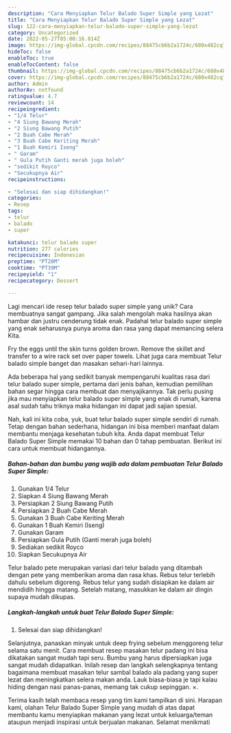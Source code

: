 ```yaml
---
description: "Cara Menyiapkan Telur Balado Super Simple yang Lezat"
title: "Cara Menyiapkan Telur Balado Super Simple yang Lezat"
slug: 122-cara-menyiapkan-telur-balado-super-simple-yang-lezat
category: Uncategorized
date: 2022-05-27T05:00:16.814Z
image: https://img-global.cpcdn.com/recipes/88475cb6b2a1724c/680x482cq70/telur-balado-super-simple-foto-resep-utama.jpg
hideToc: false
enableToc: true
enableTocContent: false
thumbnail: https://img-global.cpcdn.com/recipes/88475cb6b2a1724c/680x482cq70/telur-balado-super-simple-foto-resep-utama.jpg
cover: https://img-global.cpcdn.com/recipes/88475cb6b2a1724c/680x482cq70/telur-balado-super-simple-foto-resep-utama.jpg
author: Admin
authorAv: notfound
ratingvalue: 4.7
reviewcount: 14
recipeingredient:
- "1/4 Telur"
- "4 Siung Bawang Merah"
- "2 Siung Bawang Putih"
- "2 Buah Cabe Merah"
- "3 Buah Cabe Keriting Merah"
- "1 Buah Kemiri Iseng"
- " Garam"
- " Gula Putih Ganti merah juga boleh"
- "sedikit Royco"
- "Secukupnya Air"
recipeinstructions:

- "Selesai dan siap dihidangkan!"
categories:
- Resep
tags:
- telur
- balado
- super

katakunci: telur balado super 
nutrition: 277 calories
recipecuisine: Indonesian
preptime: "PT28M"
cooktime: "PT39M"
recipeyield: "1"
recipecategory: Dessert

---
```





Lagi mencari ide resep telur balado super simple yang unik? Cara membuatnya sangat gampang. Jika salah mengolah maka hasilnya akan hambar dan justru cenderung tidak enak. Padahal telur balado super simple yang enak seharusnya punya aroma dan rasa yang dapat memancing selera Kita.





Fry the eggs until the skin turns golden brown. Remove the skillet and transfer to a wire rack set over paper towels. Lihat juga cara membuat Telur balado simple banget dan masakan sehari-hari lainnya.

Ada beberapa hal yang sedikit banyak mempengaruhi kualitas rasa dari telur balado super simple, pertama dari jenis bahan, kemudian pemilihan bahan segar hingga cara membuat dan menyajikannya. Tak perlu pusing jika mau menyiapkan telur balado super simple yang enak di rumah, karena asal sudah tahu triknya maka hidangan ini dapat jadi sajian spesial.






Nah, kali ini kita coba, yuk, buat telur balado super simple sendiri di rumah. Tetap dengan bahan sederhana, hidangan ini bisa memberi manfaat dalam membantu menjaga kesehatan tubuh kita. Anda dapat membuat Telur Balado Super Simple memakai 10 bahan dan 0 tahap pembuatan. Berikut ini cara untuk membuat hidangannya.

<!--inarticleads1-->

##### Bahan-bahan dan bumbu yang wajib ada dalam pembuatan Telur Balado Super Simple:

1. Gunakan 1/4 Telur
1. Siapkan 4 Siung Bawang Merah
1. Persiapkan 2 Siung Bawang Putih
1. Persiapkan 2 Buah Cabe Merah
1. Gunakan 3 Buah Cabe Keriting Merah
1. Gunakan 1 Buah Kemiri (Iseng)
1. Gunakan  Garam
1. Persiapkan  Gula Putih (Ganti merah juga boleh)
1. Sediakan sedikit Royco
1. Siapkan Secukupnya Air


Telur balado pete merupakan variasi dari telur balado yang ditambah dengan pete yang memberikan aroma dan rasa khas. Rebus telur terlebih dahulu sebelum digoreng. Rebus telur yang sudah disiapkan ke dalam air mendidih hingga matang. Setelah matang, masukkan ke dalam air dingin supaya mudah dikupas. 

<!--inarticleads2-->

##### Langkah-langkah untuk buat Telur Balado Super Simple:


1. Selesai dan siap dihidangkan!

Selanjutnya, panaskan minyak untuk deep frying sebelum menggoreng telur selama satu menit. Cara membuat resep masakan telur padang ini bisa dikatakan sangat mudah tapi seru. Bumbu yang harus dipersiapkan juga sangat mudah didapatkan. Inilah resep dan langkah selengkapnya tentang bagaimana membuat masakan telur sambal balado ala padang yang super lezat dan meningkatkan selera makan anda. Lauk biasa-biasa je tapi kalau hiding dengan nasi panas-panas, memang tak cukup sepinggan. ×. 

Terima kasih telah membaca resep yang tim kami tampilkan di sini. Harapan kami, olahan Telur Balado Super Simple yang mudah di atas dapat membantu kamu menyiapkan makanan yang lezat untuk keluarga/teman ataupun menjadi inspirasi untuk berjualan makanan. Selamat menikmati
